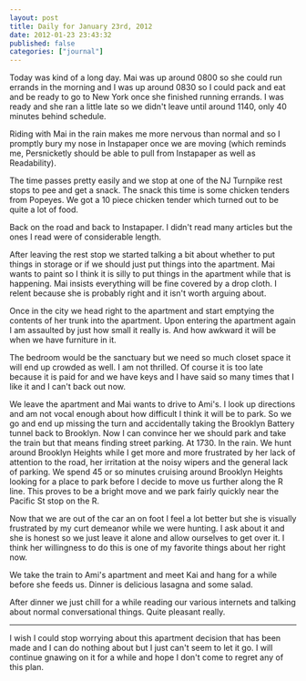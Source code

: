 ```yaml
---
layout: post
title: Daily for January 23rd, 2012
date: 2012-01-23 23:43:32
published: false
categories: ["journal"]
---
```

 
Today was kind of a long day. Mai was up around 0800 so she could run errands in the morning and I was up around 0830 so I could pack and eat and be ready to go to New York once she finished running errands. I was ready and she ran a little late so we didn't leave until around 1140, only 40 minutes behind schedule. 

Riding with Mai in the rain makes me more nervous than normal and so I promptly bury my nose in Instapaper once we are moving (which reminds me, Persnicketly should be able to pull from Instapaper as well as Readability). 

The time passes pretty easily and we stop at one of the NJ Turnpike rest stops to pee and get a snack. The snack this time is some chicken tenders from Popeyes. We got a 10 piece chicken tender which turned out to be quite a lot of food. 

Back on the road and back to Instapaper. I didn't read many articles but the ones I read were of considerable length. 

After leaving the rest stop we started talking a bit about whether to put things in storage or if we should just put things into the apartment. Mai wants to paint so I think it is silly to put things in the apartment while that is happening. Mai insists everything will be fine covered by a drop cloth. I relent because she is probably right and it isn't worth arguing about. 

Once in the city we head right to the apartment and start emptying the contents of her trunk into the apartment. Upon entering the apartment again I am assaulted by just how small it really is. And how awkward it will be when we have furniture in it. 

The bedroom would be the sanctuary but we need so much closet space it will end up crowded as well. I am not thrilled. Of course it is too late because it is paid for and we have keys and I have said so many times that I like it and I can't back out now. 

We leave the apartment and Mai wants to drive to Ami's. I look up directions and am not vocal enough about how difficult I think it will be to park. So we go and end up missing the turn and accidentally taking the Brooklyn Battery tunnel back to Brooklyn. Now I can convince her we should park and take the train but that means finding street parking. At 1730. In the rain. We hunt around Brooklyn Heights while I get more and more frustrated by her lack of attention to the road, her irritation at the noisy wipers and the general lack of parking. We spend 45 or so minutes cruising around Brooklyn Heights looking for a place to park before I decide to move us further along the R line. This proves to be a bright move and we park fairly quickly near the Pacific St stop on the R. 

Now that we are out of the car an on foot I feel a lot better but she is visually frustrated by my curt demeanor while we were hunting. I ask about it and she is honest so we just leave it alone and allow ourselves to get over it. I think her willingness to do this is one of my favorite things about her right now. 

We take the train to Ami's apartment and meet Kai and hang for a while before she feeds us. Dinner is delicious lasagna and some salad. 

After dinner we just chill for a while reading our various internets and talking about normal conversational things. Quite pleasant really. 

---

I wish I could stop worrying about this apartment decision that has been made and I can do nothing about but I just can't seem to let it go. I will continue gnawing on it for a while and hope I don't come to regret any of this plan. 